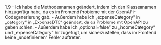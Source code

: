 1.9   - Ich habe die Methodennamen geändert, indem ich den Klassennamen hinzugefügt habe, da es im Frontend Probleme 
        mit der OpenAPI-Codegenerierung gab.
      - Außerdem habe ich „expenseCategory“ in „category“ in „ExpenseDTO“ geändert, da es Probleme mit OpenAPI zu 
        geben schien.
      - Außerdem habe ich „optional=false“ zu „incomeCategory“ und „expenseCategory“ hinzugefügt, um sicherzustellen, 
        dass im Frontend keine „undefinierten“ Fehler auftreten.